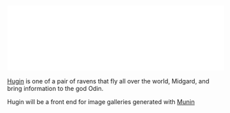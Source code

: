 ![Hugin](assets/images/hugin_white.svg)

[Hugin](https://en.wikipedia.org/wiki/Huginn_and_Muninn) is one of a pair of ravens that fly all over the world, Midgard, and bring information to the god Odin.

Hugin will be a front end for image galleries generated with [Munin](https://github.com/kradalby/munin)

